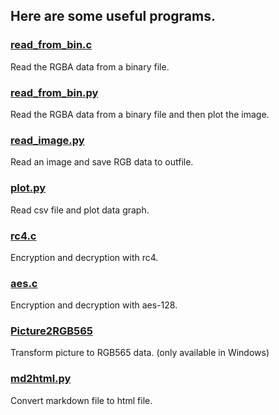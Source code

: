 ## Here are some useful programs.

### [read_from_bin.c](./read_from_bin.c)
Read the RGBA data from a binary file.

### [read_from_bin.py](./read_from_bin.py)
Read the RGBA data from a binary file and then plot the image.

### [read_image.py](./read_image.py)
Read an image and save RGB data to outfile.

### [plot.py](./plot.py)
Read csv file and plot data graph.

### [rc4.c](./rc4.c)
Encryption and decryption with rc4.

### [aes.c](./aes.c)
Encryption and decryption with aes-128.

### [Picture2RGB565](./Picture2RGB565)
Transform picture to RGB565 data. (only available in Windows)

### [md2html.py](./md2html.py)
Convert markdown file to html file.